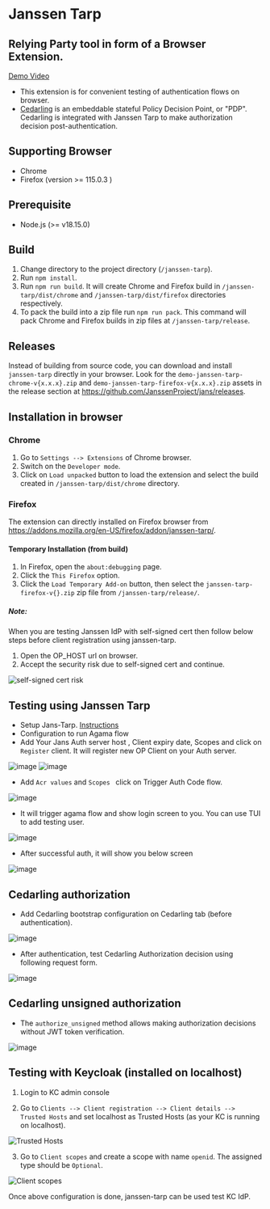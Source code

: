 # Janssen Tarp

## Relying Party tool in form of a Browser Extension.

[Demo Video](https://www.loom.com/share/b112b9c7214a4920812a2ebe9c36dbf5?sid=7a15d2e5-881e-4002-9b8c-902dd1d80cec)

- This extension is for convenient testing of authentication flows on browser.
- [Cedarling](https://docs.jans.io/head/cedarling/cedarling-overview/) is an embeddable stateful Policy Decision Point, or "PDP". Cedarling is integrated with Janssen Tarp to make authorization decision post-authentication.

## Supporting Browser

- Chrome
- Firefox (version >= 115.0.3 )

## Prerequisite

- Node.js (>= v18.15.0)

## Build

1. Change directory to the project directory (`/janssen-tarp`).
2. Run `npm install`.
3. Run `npm run build`. It will create Chrome and Firefox build in `/janssen-tarp/dist/chrome` and `/janssen-tarp/dist/firefox` directories respectively.
4. To pack the build into a zip file run `npm run pack`. This command will pack  Chrome and Firefox builds in zip files at `/janssen-tarp/release`.

## Releases

Instead of building from source code, you can download and install `janssen-tarp` directly in your browser. Look for the `demo-janssen-tarp-chrome-v{x.x.x}.zip` and `demo-janssen-tarp-firefox-v{x.x.x}.zip` assets in the release section at https://github.com/JanssenProject/jans/releases. 

## Installation in browser

### Chrome

1. Go to `Settings --> Extensions` of Chrome browser.
2. Switch on the `Developer mode`.
3. Click on `Load unpacked` button to load the extension and select the build created in `/janssen-tarp/dist/chrome` directory.

### Firefox

The extension can directly installed on Firefox browser from https://addons.mozilla.org/en-US/firefox/addon/janssen-tarp/.

#### Temporary Installation (from build)

1. In Firefox, open the `about:debugging` page.
2. Click the `This Firefox` option.
3. Click the `Load Temporary Add-on` button, then select the `janssen-tarp-firefox-v{}.zip` zip file from `/janssen-tarp/release/`.

##### Note:

When you are testing Janssen IdP with self-signed cert then follow below steps before client registration using janssen-tarp.

1. Open the OP_HOST url on browser.
2. Accept the security risk due to self-signed cert and continue.

![self-signed cert risk](./docs/images/untrusted_cert_risk.png)

## Testing using Janssen Tarp

* Setup Jans-Tarp. [Instructions](https://github.com/JanssenProject/jans/tree/main/demos/jans-tarp)
* Configuration to run Agama flow
* Add Your Jans Auth server host , Client expiry date, Scopes and click on `Register` client. It will register new OP Client on your Auth server.

![image](./docs/images/add-oidc-client.png)
![image](./docs/images/oidc-client-reg.png)

* Add `Acr values` and `Scopes ` click on Trigger Auth Code flow.

![image](./docs/images/authentication-flow-input.png)

* It will trigger agama flow and show login screen to you. You can use TUI to add testing user.

![image](./docs/images/agamapw-login.png)

* After successful auth, it will show you below screen

![image](./docs/images/successful-tarp-auth-screen.png)

## Cedarling authorization

* Add Cedarling bootstrap configuration on Cedarling tab (before authentication).

![image](./docs/images/add-bootstrap-config.png)

* After authentication, test Cedarling Authorization decision using following request form.

![image](./docs/images/cedar-auth-form.png)

## Cedarling unsigned authorization

* The `authorize_unsigned` method allows making authorization decisions without JWT token verification.

![image](./docs/images/unsigned-cedar-authz.png)

## Testing with Keycloak (installed on localhost)

1. Login to KC admin console

2. Go to `Clients --> Client registration --> Client details --> Trusted Hosts`  and set localhost as Trusted Hosts (as your KC is running on localhost).

![Trusted Hosts](./docs/images/kc_trusted_hosts.png)

3. Go to `Client scopes` and create a scope with name `openid`. The assigned type should be `Optional`.

![Client scopes](./docs/images/kc_add_scope.png)

Once above configuration is done, janssen-tarp can be used test KC IdP.
